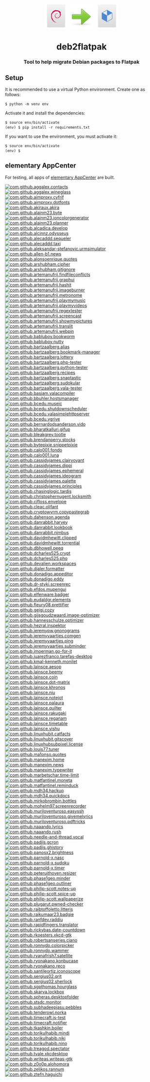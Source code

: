 <div align="center">
  <span align="center">
    <img width="80" height="80" class="center" src="https://raw.githubusercontent.com/elementary/icons/master/mimes/128/application-vnd.debian.binary-package.svg" alt="deb">
    <img width="80" height="80" class="center" src="https://raw.githubusercontent.com/elementary/icons/master/actions/48/go-next.svg" alt="convert">
    <img width="80" height="80" class="center" src="https://raw.githubusercontent.com/elementary/icons/master/mimes/128/application-vnd.flatpak.ref.svg" alt="flatpak">
  </span>
  <h1 align="center">deb2flatpak</h1>
  <h3 align="center">Tool to help migrate Debian packages to Flatpak</h3>
</div>

## Setup

It is recommended to use a virtual Python environment. Create one as follows:

```
$ python -m venv env
```

Activate it and install the dependencies:

```
$ source env/bin/activate
(env) $ pip install -r requirements.txt
```

If you want to use the environment, you must activate it:

```
$ source env/bin/activate
(env) $
```

## elementary AppCenter

For testing, all apps of [elementary AppCenter](https://appcenter.elementary.io/) are built.


[![com.github.aggalex.contacts](https://github.com/meisenzahl/deb2flatpak/workflows/com.github.aggalex.contacts/badge.svg)](https://github.com/meisenzahl/deb2flatpak/actions?query=workflow%3Acom.github.aggalex.contacts)<br>
[![com.github.aggalex.wineglass](https://github.com/meisenzahl/deb2flatpak/workflows/com.github.aggalex.wineglass/badge.svg)](https://github.com/meisenzahl/deb2flatpak/actions?query=workflow%3Acom.github.aggalex.wineglass)<br>
[![com.github.aimproxy.cyfrif](https://github.com/meisenzahl/deb2flatpak/workflows/com.github.aimproxy.cyfrif/badge.svg)](https://github.com/meisenzahl/deb2flatpak/actions?query=workflow%3Acom.github.aimproxy.cyfrif)<br>
[![com.github.aimproxy.dotfonts](https://github.com/meisenzahl/deb2flatpak/workflows/com.github.aimproxy.dotfonts/badge.svg)](https://github.com/meisenzahl/deb2flatpak/actions?query=workflow%3Acom.github.aimproxy.dotfonts)<br>
[![com.github.akiraux.akira](https://github.com/meisenzahl/deb2flatpak/workflows/com.github.akiraux.akira/badge.svg)](https://github.com/meisenzahl/deb2flatpak/actions?query=workflow%3Acom.github.akiraux.akira)<br>
[![com.github.alainm23.byte](https://github.com/meisenzahl/deb2flatpak/workflows/com.github.alainm23.byte/badge.svg)](https://github.com/meisenzahl/deb2flatpak/actions?query=workflow%3Acom.github.alainm23.byte)<br>
[![com.github.alainm23.ioncolorgenerator](https://github.com/meisenzahl/deb2flatpak/workflows/com.github.alainm23.ioncolorgenerator/badge.svg)](https://github.com/meisenzahl/deb2flatpak/actions?query=workflow%3Acom.github.alainm23.ioncolorgenerator)<br>
[![com.github.alainm23.planner](https://github.com/meisenzahl/deb2flatpak/workflows/com.github.alainm23.planner/badge.svg)](https://github.com/meisenzahl/deb2flatpak/actions?query=workflow%3Acom.github.alainm23.planner)<br>
[![com.github.alcadica.develop](https://github.com/meisenzahl/deb2flatpak/workflows/com.github.alcadica.develop/badge.svg)](https://github.com/meisenzahl/deb2flatpak/actions?query=workflow%3Acom.github.alcadica.develop)<br>
[![com.github.alcinnz.odysseus](https://github.com/meisenzahl/deb2flatpak/workflows/com.github.alcinnz.odysseus/badge.svg)](https://github.com/meisenzahl/deb2flatpak/actions?query=workflow%3Acom.github.alcinnz.odysseus)<br>
[![com.github.alecaddd.sequeler](https://github.com/meisenzahl/deb2flatpak/workflows/com.github.alecaddd.sequeler/badge.svg)](https://github.com/meisenzahl/deb2flatpak/actions?query=workflow%3Acom.github.alecaddd.sequeler)<br>
[![com.github.alecaddd.taxi](https://github.com/meisenzahl/deb2flatpak/workflows/com.github.alecaddd.taxi/badge.svg)](https://github.com/meisenzahl/deb2flatpak/actions?query=workflow%3Acom.github.alecaddd.taxi)<br>
[![com.github.aleksandar-stefanovic.urmsimulator](https://github.com/meisenzahl/deb2flatpak/workflows/com.github.aleksandar-stefanovic.urmsimulator/badge.svg)](https://github.com/meisenzahl/deb2flatpak/actions?query=workflow%3Acom.github.aleksandar-stefanovic.urmsimulator)<br>
[![com.github.allen-b1.news](https://github.com/meisenzahl/deb2flatpak/workflows/com.github.allen-b1.news/badge.svg)](https://github.com/meisenzahl/deb2flatpak/actions?query=workflow%3Acom.github.allen-b1.news)<br>
[![com.github.alonsoenrique.quotes](https://github.com/meisenzahl/deb2flatpak/workflows/com.github.alonsoenrique.quotes/badge.svg)](https://github.com/meisenzahl/deb2flatpak/actions?query=workflow%3Acom.github.alonsoenrique.quotes)<br>
[![com.github.arshubham.cipher](https://github.com/meisenzahl/deb2flatpak/workflows/com.github.arshubham.cipher/badge.svg)](https://github.com/meisenzahl/deb2flatpak/actions?query=workflow%3Acom.github.arshubham.cipher)<br>
[![com.github.arshubham.gitignore](https://github.com/meisenzahl/deb2flatpak/workflows/com.github.arshubham.gitignore/badge.svg)](https://github.com/meisenzahl/deb2flatpak/actions?query=workflow%3Acom.github.arshubham.gitignore)<br>
[![com.github.artemanufrij.findfileconflicts](https://github.com/meisenzahl/deb2flatpak/workflows/com.github.artemanufrij.findfileconflicts/badge.svg)](https://github.com/meisenzahl/deb2flatpak/actions?query=workflow%3Acom.github.artemanufrij.findfileconflicts)<br>
[![com.github.artemanufrij.graphui](https://github.com/meisenzahl/deb2flatpak/workflows/com.github.artemanufrij.graphui/badge.svg)](https://github.com/meisenzahl/deb2flatpak/actions?query=workflow%3Acom.github.artemanufrij.graphui)<br>
[![com.github.artemanufrij.hashit](https://github.com/meisenzahl/deb2flatpak/workflows/com.github.artemanufrij.hashit/badge.svg)](https://github.com/meisenzahl/deb2flatpak/actions?query=workflow%3Acom.github.artemanufrij.hashit)<br>
[![com.github.artemanufrij.imageburner](https://github.com/meisenzahl/deb2flatpak/workflows/com.github.artemanufrij.imageburner/badge.svg)](https://github.com/meisenzahl/deb2flatpak/actions?query=workflow%3Acom.github.artemanufrij.imageburner)<br>
[![com.github.artemanufrij.metronome](https://github.com/meisenzahl/deb2flatpak/workflows/com.github.artemanufrij.metronome/badge.svg)](https://github.com/meisenzahl/deb2flatpak/actions?query=workflow%3Acom.github.artemanufrij.metronome)<br>
[![com.github.artemanufrij.playmymusic](https://github.com/meisenzahl/deb2flatpak/workflows/com.github.artemanufrij.playmymusic/badge.svg)](https://github.com/meisenzahl/deb2flatpak/actions?query=workflow%3Acom.github.artemanufrij.playmymusic)<br>
[![com.github.artemanufrij.playmyvideos](https://github.com/meisenzahl/deb2flatpak/workflows/com.github.artemanufrij.playmyvideos/badge.svg)](https://github.com/meisenzahl/deb2flatpak/actions?query=workflow%3Acom.github.artemanufrij.playmyvideos)<br>
[![com.github.artemanufrij.regextester](https://github.com/meisenzahl/deb2flatpak/workflows/com.github.artemanufrij.regextester/badge.svg)](https://github.com/meisenzahl/deb2flatpak/actions?query=workflow%3Acom.github.artemanufrij.regextester)<br>
[![com.github.artemanufrij.screencast](https://github.com/meisenzahl/deb2flatpak/workflows/com.github.artemanufrij.screencast/badge.svg)](https://github.com/meisenzahl/deb2flatpak/actions?query=workflow%3Acom.github.artemanufrij.screencast)<br>
[![com.github.artemanufrij.showmypictures](https://github.com/meisenzahl/deb2flatpak/workflows/com.github.artemanufrij.showmypictures/badge.svg)](https://github.com/meisenzahl/deb2flatpak/actions?query=workflow%3Acom.github.artemanufrij.showmypictures)<br>
[![com.github.artemanufrij.translit](https://github.com/meisenzahl/deb2flatpak/workflows/com.github.artemanufrij.translit/badge.svg)](https://github.com/meisenzahl/deb2flatpak/actions?query=workflow%3Acom.github.artemanufrij.translit)<br>
[![com.github.artemanufrij.webpin](https://github.com/meisenzahl/deb2flatpak/workflows/com.github.artemanufrij.webpin/badge.svg)](https://github.com/meisenzahl/deb2flatpak/actions?query=workflow%3Acom.github.artemanufrij.webpin)<br>
[![com.github.babluboy.bookworm](https://github.com/meisenzahl/deb2flatpak/workflows/com.github.babluboy.bookworm/badge.svg)](https://github.com/meisenzahl/deb2flatpak/actions?query=workflow%3Acom.github.babluboy.bookworm)<br>
[![com.github.babluboy.nutty](https://github.com/meisenzahl/deb2flatpak/workflows/com.github.babluboy.nutty/badge.svg)](https://github.com/meisenzahl/deb2flatpak/actions?query=workflow%3Acom.github.babluboy.nutty)<br>
[![com.github.bartzaalberg.alias](https://github.com/meisenzahl/deb2flatpak/workflows/com.github.bartzaalberg.alias/badge.svg)](https://github.com/meisenzahl/deb2flatpak/actions?query=workflow%3Acom.github.bartzaalberg.alias)<br>
[![com.github.bartzaalberg.bookmark-manager](https://github.com/meisenzahl/deb2flatpak/workflows/com.github.bartzaalberg.bookmark-manager/badge.svg)](https://github.com/meisenzahl/deb2flatpak/actions?query=workflow%3Acom.github.bartzaalberg.bookmark-manager)<br>
[![com.github.bartzaalberg.lottery](https://github.com/meisenzahl/deb2flatpak/workflows/com.github.bartzaalberg.lottery/badge.svg)](https://github.com/meisenzahl/deb2flatpak/actions?query=workflow%3Acom.github.bartzaalberg.lottery)<br>
[![com.github.bartzaalberg.php-tester](https://github.com/meisenzahl/deb2flatpak/workflows/com.github.bartzaalberg.php-tester/badge.svg)](https://github.com/meisenzahl/deb2flatpak/actions?query=workflow%3Acom.github.bartzaalberg.php-tester)<br>
[![com.github.bartzaalberg.python-tester](https://github.com/meisenzahl/deb2flatpak/workflows/com.github.bartzaalberg.python-tester/badge.svg)](https://github.com/meisenzahl/deb2flatpak/actions?query=workflow%3Acom.github.bartzaalberg.python-tester)<br>
[![com.github.bartzaalberg.recipes](https://github.com/meisenzahl/deb2flatpak/workflows/com.github.bartzaalberg.recipes/badge.svg)](https://github.com/meisenzahl/deb2flatpak/actions?query=workflow%3Acom.github.bartzaalberg.recipes)<br>
[![com.github.bartzaalberg.snaptastic](https://github.com/meisenzahl/deb2flatpak/workflows/com.github.bartzaalberg.snaptastic/badge.svg)](https://github.com/meisenzahl/deb2flatpak/actions?query=workflow%3Acom.github.bartzaalberg.snaptastic)<br>
[![com.github.bartzaalberg.sudokular](https://github.com/meisenzahl/deb2flatpak/workflows/com.github.bartzaalberg.sudokular/badge.svg)](https://github.com/meisenzahl/deb2flatpak/actions?query=workflow%3Acom.github.bartzaalberg.sudokular)<br>
[![com.github.bartzaalberg.vala-tester](https://github.com/meisenzahl/deb2flatpak/workflows/com.github.bartzaalberg.vala-tester/badge.svg)](https://github.com/meisenzahl/deb2flatpak/actions?query=workflow%3Acom.github.bartzaalberg.vala-tester)<br>
[![com.github.basjam.valacompiler](https://github.com/meisenzahl/deb2flatpak/workflows/com.github.basjam.valacompiler/badge.svg)](https://github.com/meisenzahl/deb2flatpak/actions?query=workflow%3Acom.github.basjam.valacompiler)<br>
[![com.github.bbuhler.hostsmanager](https://github.com/meisenzahl/deb2flatpak/workflows/com.github.bbuhler.hostsmanager/badge.svg)](https://github.com/meisenzahl/deb2flatpak/actions?query=workflow%3Acom.github.bbuhler.hostsmanager)<br>
[![com.github.bcedu.museic](https://github.com/meisenzahl/deb2flatpak/workflows/com.github.bcedu.museic/badge.svg)](https://github.com/meisenzahl/deb2flatpak/actions?query=workflow%3Acom.github.bcedu.museic)<br>
[![com.github.bcedu.shutdownscheduler](https://github.com/meisenzahl/deb2flatpak/workflows/com.github.bcedu.shutdownscheduler/badge.svg)](https://github.com/meisenzahl/deb2flatpak/actions?query=workflow%3Acom.github.bcedu.shutdownscheduler)<br>
[![com.github.bcedu.valasimplehttpserver](https://github.com/meisenzahl/deb2flatpak/workflows/com.github.bcedu.valasimplehttpserver/badge.svg)](https://github.com/meisenzahl/deb2flatpak/actions?query=workflow%3Acom.github.bcedu.valasimplehttpserver)<br>
[![com.github.bcedu.vgrive](https://github.com/meisenzahl/deb2flatpak/workflows/com.github.bcedu.vgrive/badge.svg)](https://github.com/meisenzahl/deb2flatpak/actions?query=workflow%3Acom.github.bcedu.vgrive)<br>
[![com.github.bernardodsanderson.vido](https://github.com/meisenzahl/deb2flatpak/workflows/com.github.bernardodsanderson.vido/badge.svg)](https://github.com/meisenzahl/deb2flatpak/actions?query=workflow%3Acom.github.bernardodsanderson.vido)<br>
[![com.github.bharatkalluri.gifup](https://github.com/meisenzahl/deb2flatpak/workflows/com.github.bharatkalluri.gifup/badge.svg)](https://github.com/meisenzahl/deb2flatpak/actions?query=workflow%3Acom.github.bharatkalluri.gifup)<br>
[![com.github.bleakgrey.tootle](https://github.com/meisenzahl/deb2flatpak/workflows/com.github.bleakgrey.tootle/badge.svg)](https://github.com/meisenzahl/deb2flatpak/actions?query=workflow%3Acom.github.bleakgrey.tootle)<br>
[![com.github.brendanperry.stocks](https://github.com/meisenzahl/deb2flatpak/workflows/com.github.brendanperry.stocks/badge.svg)](https://github.com/meisenzahl/deb2flatpak/actions?query=workflow%3Acom.github.brendanperry.stocks)<br>
[![com.github.bytepixie.snippetpixie](https://github.com/meisenzahl/deb2flatpak/workflows/com.github.bytepixie.snippetpixie/badge.svg)](https://github.com/meisenzahl/deb2flatpak/actions?query=workflow%3Acom.github.bytepixie.snippetpixie)<br>
[![com.github.calo001.fondo](https://github.com/meisenzahl/deb2flatpak/workflows/com.github.calo001.fondo/badge.svg)](https://github.com/meisenzahl/deb2flatpak/actions?query=workflow%3Acom.github.calo001.fondo)<br>
[![com.github.calo001.luna](https://github.com/meisenzahl/deb2flatpak/workflows/com.github.calo001.luna/badge.svg)](https://github.com/meisenzahl/deb2flatpak/actions?query=workflow%3Acom.github.calo001.luna)<br>
[![com.github.cassidyjames.clairvoyant](https://github.com/meisenzahl/deb2flatpak/workflows/com.github.cassidyjames.clairvoyant/badge.svg)](https://github.com/meisenzahl/deb2flatpak/actions?query=workflow%3Acom.github.cassidyjames.clairvoyant)<br>
[![com.github.cassidyjames.dippi](https://github.com/meisenzahl/deb2flatpak/workflows/com.github.cassidyjames.dippi/badge.svg)](https://github.com/meisenzahl/deb2flatpak/actions?query=workflow%3Acom.github.cassidyjames.dippi)<br>
[![com.github.cassidyjames.ephemeral](https://github.com/meisenzahl/deb2flatpak/workflows/com.github.cassidyjames.ephemeral/badge.svg)](https://github.com/meisenzahl/deb2flatpak/actions?query=workflow%3Acom.github.cassidyjames.ephemeral)<br>
[![com.github.cassidyjames.ideogram](https://github.com/meisenzahl/deb2flatpak/workflows/com.github.cassidyjames.ideogram/badge.svg)](https://github.com/meisenzahl/deb2flatpak/actions?query=workflow%3Acom.github.cassidyjames.ideogram)<br>
[![com.github.cassidyjames.palette](https://github.com/meisenzahl/deb2flatpak/workflows/com.github.cassidyjames.palette/badge.svg)](https://github.com/meisenzahl/deb2flatpak/actions?query=workflow%3Acom.github.cassidyjames.palette)<br>
[![com.github.cassidyjames.principles](https://github.com/meisenzahl/deb2flatpak/workflows/com.github.cassidyjames.principles/badge.svg)](https://github.com/meisenzahl/deb2flatpak/actions?query=workflow%3Acom.github.cassidyjames.principles)<br>
[![com.github.chasinglogic.tardis](https://github.com/meisenzahl/deb2flatpak/workflows/com.github.chasinglogic.tardis/badge.svg)](https://github.com/meisenzahl/deb2flatpak/actions?query=workflow%3Acom.github.chasinglogic.tardis)<br>
[![com.github.christophernugent.locksmith](https://github.com/meisenzahl/deb2flatpak/workflows/com.github.christophernugent.locksmith/badge.svg)](https://github.com/meisenzahl/deb2flatpak/actions?query=workflow%3Acom.github.christophernugent.locksmith)<br>
[![com.github.cjfloss.envelope](https://github.com/meisenzahl/deb2flatpak/workflows/com.github.cjfloss.envelope/badge.svg)](https://github.com/meisenzahl/deb2flatpak/actions?query=workflow%3Acom.github.cjfloss.envelope)<br>
[![com.github.cleac.olifant](https://github.com/meisenzahl/deb2flatpak/workflows/com.github.cleac.olifant/badge.svg)](https://github.com/meisenzahl/deb2flatpak/actions?query=workflow%3Acom.github.cleac.olifant)<br>
[![com.github.cryptowyrm.copypastegrab](https://github.com/meisenzahl/deb2flatpak/workflows/com.github.cryptowyrm.copypastegrab/badge.svg)](https://github.com/meisenzahl/deb2flatpak/actions?query=workflow%3Acom.github.cryptowyrm.copypastegrab)<br>
[![com.github.dahenson.agenda](https://github.com/meisenzahl/deb2flatpak/workflows/com.github.dahenson.agenda/badge.svg)](https://github.com/meisenzahl/deb2flatpak/actions?query=workflow%3Acom.github.dahenson.agenda)<br>
[![com.github.danrabbit.harvey](https://github.com/meisenzahl/deb2flatpak/workflows/com.github.danrabbit.harvey/badge.svg)](https://github.com/meisenzahl/deb2flatpak/actions?query=workflow%3Acom.github.danrabbit.harvey)<br>
[![com.github.danrabbit.lookbook](https://github.com/meisenzahl/deb2flatpak/workflows/com.github.danrabbit.lookbook/badge.svg)](https://github.com/meisenzahl/deb2flatpak/actions?query=workflow%3Acom.github.danrabbit.lookbook)<br>
[![com.github.danrabbit.nimbus](https://github.com/meisenzahl/deb2flatpak/workflows/com.github.danrabbit.nimbus/badge.svg)](https://github.com/meisenzahl/deb2flatpak/actions?query=workflow%3Acom.github.danrabbit.nimbus)<br>
[![com.github.davidmhewitt.clipped](https://github.com/meisenzahl/deb2flatpak/workflows/com.github.davidmhewitt.clipped/badge.svg)](https://github.com/meisenzahl/deb2flatpak/actions?query=workflow%3Acom.github.davidmhewitt.clipped)<br>
[![com.github.davidmhewitt.torrential](https://github.com/meisenzahl/deb2flatpak/workflows/com.github.davidmhewitt.torrential/badge.svg)](https://github.com/meisenzahl/deb2flatpak/actions?query=workflow%3Acom.github.davidmhewitt.torrential)<br>
[![com.github.dbhowell.peeq](https://github.com/meisenzahl/deb2flatpak/workflows/com.github.dbhowell.peeq/badge.svg)](https://github.com/meisenzahl/deb2flatpak/actions?query=workflow%3Acom.github.dbhowell.peeq)<br>
[![com.github.dcharles525.crypt](https://github.com/meisenzahl/deb2flatpak/workflows/com.github.dcharles525.crypt/badge.svg)](https://github.com/meisenzahl/deb2flatpak/actions?query=workflow%3Acom.github.dcharles525.crypt)<br>
[![com.github.dcharles525.pho](https://github.com/meisenzahl/deb2flatpak/workflows/com.github.dcharles525.pho/badge.svg)](https://github.com/meisenzahl/deb2flatpak/actions?query=workflow%3Acom.github.dcharles525.pho)<br>
[![com.github.devalien.workspaces](https://github.com/meisenzahl/deb2flatpak/workflows/com.github.devalien.workspaces/badge.svg)](https://github.com/meisenzahl/deb2flatpak/actions?query=workflow%3Acom.github.devalien.workspaces)<br>
[![com.github.djaler.formatter](https://github.com/meisenzahl/deb2flatpak/workflows/com.github.djaler.formatter/badge.svg)](https://github.com/meisenzahl/deb2flatpak/actions?query=workflow%3Acom.github.djaler.formatter)<br>
[![com.github.donadigo.appeditor](https://github.com/meisenzahl/deb2flatpak/workflows/com.github.donadigo.appeditor/badge.svg)](https://github.com/meisenzahl/deb2flatpak/actions?query=workflow%3Acom.github.donadigo.appeditor)<br>
[![com.github.donadigo.eddy](https://github.com/meisenzahl/deb2flatpak/workflows/com.github.donadigo.eddy/badge.svg)](https://github.com/meisenzahl/deb2flatpak/actions?query=workflow%3Acom.github.donadigo.eddy)<br>
[![com.github.dr-styki.screenrec](https://github.com/meisenzahl/deb2flatpak/workflows/com.github.dr-styki.screenrec/badge.svg)](https://github.com/meisenzahl/deb2flatpak/actions?query=workflow%3Acom.github.dr-styki.screenrec)<br>
[![com.github.efdos.mupengui](https://github.com/meisenzahl/deb2flatpak/workflows/com.github.efdos.mupengui/badge.svg)](https://github.com/meisenzahl/deb2flatpak/actions?query=workflow%3Acom.github.efdos.mupengui)<br>
[![com.github.elfenware.badger](https://github.com/meisenzahl/deb2flatpak/workflows/com.github.elfenware.badger/badge.svg)](https://github.com/meisenzahl/deb2flatpak/actions?query=workflow%3Acom.github.elfenware.badger)<br>
[![com.github.eudaldgr.elements](https://github.com/meisenzahl/deb2flatpak/workflows/com.github.eudaldgr.elements/badge.svg)](https://github.com/meisenzahl/deb2flatpak/actions?query=workflow%3Acom.github.eudaldgr.elements)<br>
[![com.github.fleury08.prettifier](https://github.com/meisenzahl/deb2flatpak/workflows/com.github.fleury08.prettifier/badge.svg)](https://github.com/meisenzahl/deb2flatpak/actions?query=workflow%3Acom.github.fleury08.prettifier)<br>
[![com.github.geigi.cozy](https://github.com/meisenzahl/deb2flatpak/workflows/com.github.geigi.cozy/badge.svg)](https://github.com/meisenzahl/deb2flatpak/actions?query=workflow%3Acom.github.geigi.cozy)<br>
[![com.github.gijsgoudzwaard.image-optimizer](https://github.com/meisenzahl/deb2flatpak/workflows/com.github.gijsgoudzwaard.image-optimizer/badge.svg)](https://github.com/meisenzahl/deb2flatpak/actions?query=workflow%3Acom.github.gijsgoudzwaard.image-optimizer)<br>
[![com.github.hannesschulze.optimizer](https://github.com/meisenzahl/deb2flatpak/workflows/com.github.hannesschulze.optimizer/badge.svg)](https://github.com/meisenzahl/deb2flatpak/actions?query=workflow%3Acom.github.hannesschulze.optimizer)<br>
[![com.github.hezral.inspektor](https://github.com/meisenzahl/deb2flatpak/workflows/com.github.hezral.inspektor/badge.svg)](https://github.com/meisenzahl/deb2flatpak/actions?query=workflow%3Acom.github.hezral.inspektor)<br>
[![com.github.jeremypw.gnonograms](https://github.com/meisenzahl/deb2flatpak/workflows/com.github.jeremypw.gnonograms/badge.svg)](https://github.com/meisenzahl/deb2flatpak/actions?query=workflow%3Acom.github.jeremypw.gnonograms)<br>
[![com.github.jeremyvaartjes.comgen](https://github.com/meisenzahl/deb2flatpak/workflows/com.github.jeremyvaartjes.comgen/badge.svg)](https://github.com/meisenzahl/deb2flatpak/actions?query=workflow%3Acom.github.jeremyvaartjes.comgen)<br>
[![com.github.jeremyvaartjes.ping](https://github.com/meisenzahl/deb2flatpak/workflows/com.github.jeremyvaartjes.ping/badge.svg)](https://github.com/meisenzahl/deb2flatpak/actions?query=workflow%3Acom.github.jeremyvaartjes.ping)<br>
[![com.github.jeremyvaartjes.subminder](https://github.com/meisenzahl/deb2flatpak/workflows/com.github.jeremyvaartjes.subminder/badge.svg)](https://github.com/meisenzahl/deb2flatpak/actions?query=workflow%3Acom.github.jeremyvaartjes.subminder)<br>
[![com.github.jmoerman.go-for-it](https://github.com/meisenzahl/deb2flatpak/workflows/com.github.jmoerman.go-for-it/badge.svg)](https://github.com/meisenzahl/deb2flatpak/actions?query=workflow%3Acom.github.jmoerman.go-for-it)<br>
[![com.github.juarezfranco.tarefas-desktop](https://github.com/meisenzahl/deb2flatpak/workflows/com.github.juarezfranco.tarefas-desktop/badge.svg)](https://github.com/meisenzahl/deb2flatpak/actions?query=workflow%3Acom.github.juarezfranco.tarefas-desktop)<br>
[![com.github.kmal-kenneth.monilet](https://github.com/meisenzahl/deb2flatpak/workflows/com.github.kmal-kenneth.monilet/badge.svg)](https://github.com/meisenzahl/deb2flatpak/actions?query=workflow%3Acom.github.kmal-kenneth.monilet)<br>
[![com.github.lainsce.aesop](https://github.com/meisenzahl/deb2flatpak/workflows/com.github.lainsce.aesop/badge.svg)](https://github.com/meisenzahl/deb2flatpak/actions?query=workflow%3Acom.github.lainsce.aesop)<br>
[![com.github.lainsce.beemy](https://github.com/meisenzahl/deb2flatpak/workflows/com.github.lainsce.beemy/badge.svg)](https://github.com/meisenzahl/deb2flatpak/actions?query=workflow%3Acom.github.lainsce.beemy)<br>
[![com.github.lainsce.coin](https://github.com/meisenzahl/deb2flatpak/workflows/com.github.lainsce.coin/badge.svg)](https://github.com/meisenzahl/deb2flatpak/actions?query=workflow%3Acom.github.lainsce.coin)<br>
[![com.github.lainsce.dot-matrix](https://github.com/meisenzahl/deb2flatpak/workflows/com.github.lainsce.dot-matrix/badge.svg)](https://github.com/meisenzahl/deb2flatpak/actions?query=workflow%3Acom.github.lainsce.dot-matrix)<br>
[![com.github.lainsce.khronos](https://github.com/meisenzahl/deb2flatpak/workflows/com.github.lainsce.khronos/badge.svg)](https://github.com/meisenzahl/deb2flatpak/actions?query=workflow%3Acom.github.lainsce.khronos)<br>
[![com.github.lainsce.niu](https://github.com/meisenzahl/deb2flatpak/workflows/com.github.lainsce.niu/badge.svg)](https://github.com/meisenzahl/deb2flatpak/actions?query=workflow%3Acom.github.lainsce.niu)<br>
[![com.github.lainsce.notejot](https://github.com/meisenzahl/deb2flatpak/workflows/com.github.lainsce.notejot/badge.svg)](https://github.com/meisenzahl/deb2flatpak/actions?query=workflow%3Acom.github.lainsce.notejot)<br>
[![com.github.lainsce.palaura](https://github.com/meisenzahl/deb2flatpak/workflows/com.github.lainsce.palaura/badge.svg)](https://github.com/meisenzahl/deb2flatpak/actions?query=workflow%3Acom.github.lainsce.palaura)<br>
[![com.github.lainsce.quilter](https://github.com/meisenzahl/deb2flatpak/workflows/com.github.lainsce.quilter/badge.svg)](https://github.com/meisenzahl/deb2flatpak/actions?query=workflow%3Acom.github.lainsce.quilter)<br>
[![com.github.lainsce.rakugaki](https://github.com/meisenzahl/deb2flatpak/workflows/com.github.lainsce.rakugaki/badge.svg)](https://github.com/meisenzahl/deb2flatpak/actions?query=workflow%3Acom.github.lainsce.rakugaki)<br>
[![com.github.lainsce.reganam](https://github.com/meisenzahl/deb2flatpak/workflows/com.github.lainsce.reganam/badge.svg)](https://github.com/meisenzahl/deb2flatpak/actions?query=workflow%3Acom.github.lainsce.reganam)<br>
[![com.github.lainsce.timetable](https://github.com/meisenzahl/deb2flatpak/workflows/com.github.lainsce.timetable/badge.svg)](https://github.com/meisenzahl/deb2flatpak/actions?query=workflow%3Acom.github.lainsce.timetable)<br>
[![com.github.lainsce.yishu](https://github.com/meisenzahl/deb2flatpak/workflows/com.github.lainsce.yishu/badge.svg)](https://github.com/meisenzahl/deb2flatpak/actions?query=workflow%3Acom.github.lainsce.yishu)<br>
[![com.github.linuxhubit.catfacts](https://github.com/meisenzahl/deb2flatpak/workflows/com.github.linuxhubit.catfacts/badge.svg)](https://github.com/meisenzahl/deb2flatpak/actions?query=workflow%3Acom.github.linuxhubit.catfacts)<br>
[![com.github.linuxhubit.gitscover](https://github.com/meisenzahl/deb2flatpak/workflows/com.github.linuxhubit.gitscover/badge.svg)](https://github.com/meisenzahl/deb2flatpak/actions?query=workflow%3Acom.github.linuxhubit.gitscover)<br>
[![com.github.linuxhubsubpixel.license](https://github.com/meisenzahl/deb2flatpak/workflows/com.github.linuxhubsubpixel.license/badge.svg)](https://github.com/meisenzahl/deb2flatpak/actions?query=workflow%3Acom.github.linuxhubsubpixel.license)<br>
[![com.github.louis77.tuner](https://github.com/meisenzahl/deb2flatpak/workflows/com.github.louis77.tuner/badge.svg)](https://github.com/meisenzahl/deb2flatpak/actions?query=workflow%3Acom.github.louis77.tuner)<br>
[![com.github.ma1onso.quotes](https://github.com/meisenzahl/deb2flatpak/workflows/com.github.ma1onso.quotes/badge.svg)](https://github.com/meisenzahl/deb2flatpak/actions?query=workflow%3Acom.github.ma1onso.quotes)<br>
[![com.github.manexim.home](https://github.com/meisenzahl/deb2flatpak/workflows/com.github.manexim.home/badge.svg)](https://github.com/meisenzahl/deb2flatpak/actions?query=workflow%3Acom.github.manexim.home)<br>
[![com.github.manexim.news](https://github.com/meisenzahl/deb2flatpak/workflows/com.github.manexim.news/badge.svg)](https://github.com/meisenzahl/deb2flatpak/actions?query=workflow%3Acom.github.manexim.news)<br>
[![com.github.manexim.typewriter](https://github.com/meisenzahl/deb2flatpak/workflows/com.github.manexim.typewriter/badge.svg)](https://github.com/meisenzahl/deb2flatpak/actions?query=workflow%3Acom.github.manexim.typewriter)<br>
[![com.github.marbetschar.time-limit](https://github.com/meisenzahl/deb2flatpak/workflows/com.github.marbetschar.time-limit/badge.svg)](https://github.com/meisenzahl/deb2flatpak/actions?query=workflow%3Acom.github.marbetschar.time-limit)<br>
[![com.github.matfantinel.moneta](https://github.com/meisenzahl/deb2flatpak/workflows/com.github.matfantinel.moneta/badge.svg)](https://github.com/meisenzahl/deb2flatpak/actions?query=workflow%3Acom.github.matfantinel.moneta)<br>
[![com.github.matfantinel.reminduck](https://github.com/meisenzahl/deb2flatpak/workflows/com.github.matfantinel.reminduck/badge.svg)](https://github.com/meisenzahl/deb2flatpak/actions?query=workflow%3Acom.github.matfantinel.reminduck)<br>
[![com.github.mdh34.hackup](https://github.com/meisenzahl/deb2flatpak/workflows/com.github.mdh34.hackup/badge.svg)](https://github.com/meisenzahl/deb2flatpak/actions?query=workflow%3Acom.github.mdh34.hackup)<br>
[![com.github.mdh34.quickdocs](https://github.com/meisenzahl/deb2flatpak/workflows/com.github.mdh34.quickdocs/badge.svg)](https://github.com/meisenzahl/deb2flatpak/actions?query=workflow%3Acom.github.mdh34.quickdocs)<br>
[![com.github.mirkobrombin.bottles](https://github.com/meisenzahl/deb2flatpak/workflows/com.github.mirkobrombin.bottles/badge.svg)](https://github.com/meisenzahl/deb2flatpak/actions?query=workflow%3Acom.github.mirkobrombin.bottles)<br>
[![com.github.mohelm97.screenrecorder](https://github.com/meisenzahl/deb2flatpak/workflows/com.github.mohelm97.screenrecorder/badge.svg)](https://github.com/meisenzahl/deb2flatpak/actions?query=workflow%3Acom.github.mohelm97.screenrecorder)<br>
[![com.github.muriloventuroso.easyssh](https://github.com/meisenzahl/deb2flatpak/workflows/com.github.muriloventuroso.easyssh/badge.svg)](https://github.com/meisenzahl/deb2flatpak/actions?query=workflow%3Acom.github.muriloventuroso.easyssh)<br>
[![com.github.muriloventuroso.givemelyrics](https://github.com/meisenzahl/deb2flatpak/workflows/com.github.muriloventuroso.givemelyrics/badge.svg)](https://github.com/meisenzahl/deb2flatpak/actions?query=workflow%3Acom.github.muriloventuroso.givemelyrics)<br>
[![com.github.muriloventuroso.pdftricks](https://github.com/meisenzahl/deb2flatpak/workflows/com.github.muriloventuroso.pdftricks/badge.svg)](https://github.com/meisenzahl/deb2flatpak/actions?query=workflow%3Acom.github.muriloventuroso.pdftricks)<br>
[![com.github.naaando.lyrics](https://github.com/meisenzahl/deb2flatpak/workflows/com.github.naaando.lyrics/badge.svg)](https://github.com/meisenzahl/deb2flatpak/actions?query=workflow%3Acom.github.naaando.lyrics)<br>
[![com.github.naaando.rush](https://github.com/meisenzahl/deb2flatpak/workflows/com.github.naaando.rush/badge.svg)](https://github.com/meisenzahl/deb2flatpak/actions?query=workflow%3Acom.github.naaando.rush)<br>
[![com.github.needle-and-thread.vocal](https://github.com/meisenzahl/deb2flatpak/workflows/com.github.needle-and-thread.vocal/badge.svg)](https://github.com/meisenzahl/deb2flatpak/actions?query=workflow%3Acom.github.needle-and-thread.vocal)<br>
[![com.github.padjis.gcron](https://github.com/meisenzahl/deb2flatpak/workflows/com.github.padjis.gcron/badge.svg)](https://github.com/meisenzahl/deb2flatpak/actions?query=workflow%3Acom.github.padjis.gcron)<br>
[![com.github.padjis.ghistory](https://github.com/meisenzahl/deb2flatpak/workflows/com.github.padjis.ghistory/badge.svg)](https://github.com/meisenzahl/deb2flatpak/actions?query=workflow%3Acom.github.padjis.ghistory)<br>
[![com.github.panosx2.brightness](https://github.com/meisenzahl/deb2flatpak/workflows/com.github.panosx2.brightness/badge.svg)](https://github.com/meisenzahl/deb2flatpak/actions?query=workflow%3Acom.github.panosx2.brightness)<br>
[![com.github.parnold-x.nasc](https://github.com/meisenzahl/deb2flatpak/workflows/com.github.parnold-x.nasc/badge.svg)](https://github.com/meisenzahl/deb2flatpak/actions?query=workflow%3Acom.github.parnold-x.nasc)<br>
[![com.github.parnold-x.sudoku](https://github.com/meisenzahl/deb2flatpak/workflows/com.github.parnold-x.sudoku/badge.svg)](https://github.com/meisenzahl/deb2flatpak/actions?query=workflow%3Acom.github.parnold-x.sudoku)<br>
[![com.github.parnold-x.timer](https://github.com/meisenzahl/deb2flatpak/workflows/com.github.parnold-x.timer/badge.svg)](https://github.com/meisenzahl/deb2flatpak/actions?query=workflow%3Acom.github.parnold-x.timer)<br>
[![com.github.peteruithoven.resizer](https://github.com/meisenzahl/deb2flatpak/workflows/com.github.peteruithoven.resizer/badge.svg)](https://github.com/meisenzahl/deb2flatpak/actions?query=workflow%3Acom.github.peteruithoven.resizer)<br>
[![com.github.phase1geo.minder](https://github.com/meisenzahl/deb2flatpak/workflows/com.github.phase1geo.minder/badge.svg)](https://github.com/meisenzahl/deb2flatpak/actions?query=workflow%3Acom.github.phase1geo.minder)<br>
[![com.github.phase1geo.outliner](https://github.com/meisenzahl/deb2flatpak/workflows/com.github.phase1geo.outliner/badge.svg)](https://github.com/meisenzahl/deb2flatpak/actions?query=workflow%3Acom.github.phase1geo.outliner)<br>
[![com.github.philip-scott.notes-up](https://github.com/meisenzahl/deb2flatpak/workflows/com.github.philip-scott.notes-up/badge.svg)](https://github.com/meisenzahl/deb2flatpak/actions?query=workflow%3Acom.github.philip-scott.notes-up)<br>
[![com.github.philip-scott.spice-up](https://github.com/meisenzahl/deb2flatpak/workflows/com.github.philip-scott.spice-up/badge.svg)](https://github.com/meisenzahl/deb2flatpak/actions?query=workflow%3Acom.github.philip-scott.spice-up)<br>
[![com.github.philip-scott.wallpaperize](https://github.com/meisenzahl/deb2flatpak/workflows/com.github.philip-scott.wallpaperize/badge.svg)](https://github.com/meisenzahl/deb2flatpak/actions?query=workflow%3Acom.github.philip-scott.wallpaperize)<br>
[![com.github.plugarut.pwned-checker](https://github.com/meisenzahl/deb2flatpak/workflows/com.github.plugarut.pwned-checker/badge.svg)](https://github.com/meisenzahl/deb2flatpak/actions?query=workflow%3Acom.github.plugarut.pwned-checker)<br>
[![com.github.raibtoffoletto.litteris](https://github.com/meisenzahl/deb2flatpak/workflows/com.github.raibtoffoletto.litteris/badge.svg)](https://github.com/meisenzahl/deb2flatpak/actions?query=workflow%3Acom.github.raibtoffoletto.litteris)<br>
[![com.github.rajkumaar23.badgie](https://github.com/meisenzahl/deb2flatpak/workflows/com.github.rajkumaar23.badgie/badge.svg)](https://github.com/meisenzahl/deb2flatpak/actions?query=workflow%3Acom.github.rajkumaar23.badgie)<br>
[![com.github.ranfdev.raddiu](https://github.com/meisenzahl/deb2flatpak/workflows/com.github.ranfdev.raddiu/badge.svg)](https://github.com/meisenzahl/deb2flatpak/actions?query=workflow%3Acom.github.ranfdev.raddiu)<br>
[![com.github.rapidfingers.translator](https://github.com/meisenzahl/deb2flatpak/workflows/com.github.rapidfingers.translator/badge.svg)](https://github.com/meisenzahl/deb2flatpak/actions?query=workflow%3Acom.github.rapidfingers.translator)<br>
[![com.github.rickybas.date-countdown](https://github.com/meisenzahl/deb2flatpak/workflows/com.github.rickybas.date-countdown/badge.svg)](https://github.com/meisenzahl/deb2flatpak/actions?query=workflow%3Acom.github.rickybas.date-countdown)<br>
[![com.github.rkoesters.xkcd-gtk](https://github.com/meisenzahl/deb2flatpak/workflows/com.github.rkoesters.xkcd-gtk/badge.svg)](https://github.com/meisenzahl/deb2flatpak/actions?query=workflow%3Acom.github.rkoesters.xkcd-gtk)<br>
[![com.github.robertsanseries.ciano](https://github.com/meisenzahl/deb2flatpak/workflows/com.github.robertsanseries.ciano/badge.svg)](https://github.com/meisenzahl/deb2flatpak/actions?query=workflow%3Acom.github.robertsanseries.ciano)<br>
[![com.github.ronnydo.colorpicker](https://github.com/meisenzahl/deb2flatpak/workflows/com.github.ronnydo.colorpicker/badge.svg)](https://github.com/meisenzahl/deb2flatpak/actions?query=workflow%3Acom.github.ronnydo.colorpicker)<br>
[![com.github.ronnydo.wammer](https://github.com/meisenzahl/deb2flatpak/workflows/com.github.ronnydo.wammer/badge.svg)](https://github.com/meisenzahl/deb2flatpak/actions?query=workflow%3Acom.github.ronnydo.wammer)<br>
[![com.github.ryanafrish7.satellite](https://github.com/meisenzahl/deb2flatpak/workflows/com.github.ryanafrish7.satellite/badge.svg)](https://github.com/meisenzahl/deb2flatpak/actions?query=workflow%3Acom.github.ryanafrish7.satellite)<br>
[![com.github.ryonakano.konbucase](https://github.com/meisenzahl/deb2flatpak/workflows/com.github.ryonakano.konbucase/badge.svg)](https://github.com/meisenzahl/deb2flatpak/actions?query=workflow%3Acom.github.ryonakano.konbucase)<br>
[![com.github.ryonakano.reco](https://github.com/meisenzahl/deb2flatpak/workflows/com.github.ryonakano.reco/badge.svg)](https://github.com/meisenzahl/deb2flatpak/actions?query=workflow%3Acom.github.ryonakano.reco)<br>
[![com.github.santileortiz.iconoscope](https://github.com/meisenzahl/deb2flatpak/workflows/com.github.santileortiz.iconoscope/badge.svg)](https://github.com/meisenzahl/deb2flatpak/actions?query=workflow%3Acom.github.santileortiz.iconoscope)<br>
[![com.github.sergius02.qrit](https://github.com/meisenzahl/deb2flatpak/workflows/com.github.sergius02.qrit/badge.svg)](https://github.com/meisenzahl/deb2flatpak/actions?query=workflow%3Acom.github.sergius02.qrit)<br>
[![com.github.sergius02.sherlock](https://github.com/meisenzahl/deb2flatpak/workflows/com.github.sergius02.sherlock/badge.svg)](https://github.com/meisenzahl/deb2flatpak/actions?query=workflow%3Acom.github.sergius02.sherlock)<br>
[![com.github.sgpthomas.hourglass](https://github.com/meisenzahl/deb2flatpak/workflows/com.github.sgpthomas.hourglass/badge.svg)](https://github.com/meisenzahl/deb2flatpak/actions?query=workflow%3Acom.github.sgpthomas.hourglass)<br>
[![com.github.skarva.lockbox](https://github.com/meisenzahl/deb2flatpak/workflows/com.github.skarva.lockbox/badge.svg)](https://github.com/meisenzahl/deb2flatpak/actions?query=workflow%3Acom.github.skarva.lockbox)<br>
[![com.github.spheras.desktopfolder](https://github.com/meisenzahl/deb2flatpak/workflows/com.github.spheras.desktopfolder/badge.svg)](https://github.com/meisenzahl/deb2flatpak/actions?query=workflow%3Acom.github.spheras.desktopfolder)<br>
[![com.github.stsdc.monitor](https://github.com/meisenzahl/deb2flatpak/workflows/com.github.stsdc.monitor/badge.svg)](https://github.com/meisenzahl/deb2flatpak/actions?query=workflow%3Acom.github.stsdc.monitor)<br>
[![com.github.subhadeepjasu.pebbles](https://github.com/meisenzahl/deb2flatpak/workflows/com.github.subhadeepjasu.pebbles/badge.svg)](https://github.com/meisenzahl/deb2flatpak/actions?query=workflow%3Acom.github.subhadeepjasu.pebbles)<br>
[![com.github.tenderowl.norka](https://github.com/meisenzahl/deb2flatpak/workflows/com.github.tenderowl.norka/badge.svg)](https://github.com/meisenzahl/deb2flatpak/actions?query=workflow%3Acom.github.tenderowl.norka)<br>
[![com.github.timecraft.js-test](https://github.com/meisenzahl/deb2flatpak/workflows/com.github.timecraft.js-test/badge.svg)](https://github.com/meisenzahl/deb2flatpak/actions?query=workflow%3Acom.github.timecraft.js-test)<br>
[![com.github.timecraft.notifier](https://github.com/meisenzahl/deb2flatpak/workflows/com.github.timecraft.notifier/badge.svg)](https://github.com/meisenzahl/deb2flatpak/actions?query=workflow%3Acom.github.timecraft.notifier)<br>
[![com.github.tkashkin.boiler](https://github.com/meisenzahl/deb2flatpak/workflows/com.github.tkashkin.boiler/badge.svg)](https://github.com/meisenzahl/deb2flatpak/actions?query=workflow%3Acom.github.tkashkin.boiler)<br>
[![com.github.torikulhabib.mindi](https://github.com/meisenzahl/deb2flatpak/workflows/com.github.torikulhabib.mindi/badge.svg)](https://github.com/meisenzahl/deb2flatpak/actions?query=workflow%3Acom.github.torikulhabib.mindi)<br>
[![com.github.torikulhabib.niki](https://github.com/meisenzahl/deb2flatpak/workflows/com.github.torikulhabib.niki/badge.svg)](https://github.com/meisenzahl/deb2flatpak/actions?query=workflow%3Acom.github.torikulhabib.niki)<br>
[![com.github.torikulhabib.nino](https://github.com/meisenzahl/deb2flatpak/workflows/com.github.torikulhabib.nino/badge.svg)](https://github.com/meisenzahl/deb2flatpak/actions?query=workflow%3Acom.github.torikulhabib.nino)<br>
[![com.github.treagod.spectator](https://github.com/meisenzahl/deb2flatpak/workflows/com.github.treagod.spectator/badge.svg)](https://github.com/meisenzahl/deb2flatpak/actions?query=workflow%3Acom.github.treagod.spectator)<br>
[![com.github.tvale.xkcdesktop](https://github.com/meisenzahl/deb2flatpak/workflows/com.github.tvale.xkcdesktop/badge.svg)](https://github.com/meisenzahl/deb2flatpak/actions?query=workflow%3Acom.github.tvale.xkcdesktop)<br>
[![com.github.writeas.writeas-gtk](https://github.com/meisenzahl/deb2flatpak/workflows/com.github.writeas.writeas-gtk/badge.svg)](https://github.com/meisenzahl/deb2flatpak/actions?query=workflow%3Acom.github.writeas.writeas-gtk)<br>
[![com.github.z0o0p.alohomora](https://github.com/meisenzahl/deb2flatpak/workflows/com.github.z0o0p.alohomora/badge.svg)](https://github.com/meisenzahl/deb2flatpak/actions?query=workflow%3Acom.github.z0o0p.alohomora)<br>
[![com.github.zelikos.rannum](https://github.com/meisenzahl/deb2flatpak/workflows/com.github.zelikos.rannum/badge.svg)](https://github.com/meisenzahl/deb2flatpak/actions?query=workflow%3Acom.github.zelikos.rannum)<br>
[![com.github.ztefn.haguichi](https://github.com/meisenzahl/deb2flatpak/workflows/com.github.ztefn.haguichi/badge.svg)](https://github.com/meisenzahl/deb2flatpak/actions?query=workflow%3Acom.github.ztefn.haguichi)<br>
